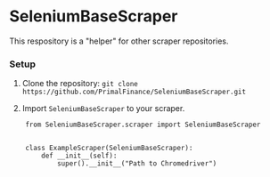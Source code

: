 # SeleniumBaseScraper

This respository is a "helper" for other scraper repositories.

### Setup

1. Clone the repository:
   `git clone https://github.com/PrimalFinance/SeleniumBaseScraper.git`

2. Import `SeleniumBaseScraper` to your scraper.

```
    from SeleniumBaseScraper.scraper import SeleniumBaseScraper


    class ExampleScraper(SeleniumBaseScraper):
        def __init__(self):
            super().__init__("Path to Chromedriver")
```
